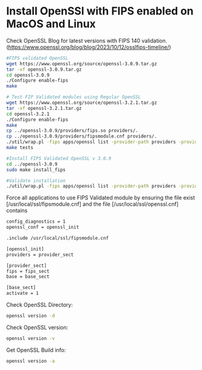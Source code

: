 # Install OpenSSl with FIPS enabled on MacOS and Linux

Check OpenSSL Blog for latest versions with FIPS 140 validation. (https://www.openssl.org/blog/blog/2023/10/12/osslfips-timeline/)

```sh
#FIPS validated OpenSSL
wget https://www.openssl.org/source/openssl-3.0.9.tar.gz
tar -xf openssl-3.0.9.tar.gz
cd openssl-3.0.9
./Configure enable-fips
make

# Test FIP Validated modules using Regular OpenSSL
wget https://www.openssl.org/source/openssl-3.2.1.tar.gz
tar -xf openssl-3.2.1.tar.gz
cd openssl-3.2.1
./Configure enable-fips
make
cp ../openssl-3.0.9/providers/fips.so providers/.
cp ../openssl-3.0.9/providers/fipsmodule.cnf providers/.
./util/wrap.pl -fips apps/openssl list -provider-path providers -provider fips -providers
make tests

#Install FIPS Validated OpenSSL v 3.0.9
cd ../openssl-3.0.9
sudo make install_fips

#Validate installation
./util/wrap.pl -fips apps/openssl list -provider-path providers -provider fips -providers
```

Force all applications to use FIPS Validated module by ensuring the file exist [/usr/local/ssl/fipsmodule.cnf] and the file [/usr/local/ssl/openssl.cnf] contains
```sh
config_diagnostics = 1
openssl_conf = openssl_init

.include /usr/local/ssl/fipsmodule.cnf

[openssl_init]
providers = provider_sect

[provider_sect]
fips = fips_sect
base = base_sect

[base_sect]
activate = 1
```

Check OpenSSL Directory: 
```sh
openssl version -d
```

Check OpenSSL version:
```sh
openssl version -v
```

Get OpenSSL Build info:
```sh
openssl version -a
```
